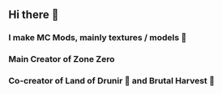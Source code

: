 ## Hi there 👋

### I make MC Mods, mainly textures / models 🌱

### Main Creator of Zone Zero
### Co-creator of Land of Drunir 🌳 and Brutal Harvest 🍅
